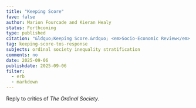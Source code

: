 ```yaml
---
title: "Keeping Score"
fave: false
author: Marion Fourcade and Kieran Healy
status: Forthcoming
type: published
citation: "&ldquo;Keeping Score.&rdquo; <em>Socio-Economic Review</em>."
tag: keeping-score-tos-response
subjects: ordinal society inequality stratification
comments: no
date: 2025-09-06
publishdate: 2025-09-06
filter:
  - erb
  - markdown
---
```


Reply to critics of _The Ordinal Society_.